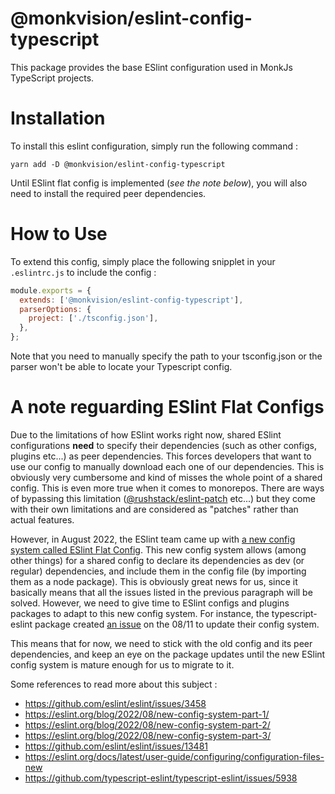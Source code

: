 # @monkvision/eslint-config-typescript
This package provides the base ESlint configuration used in MonkJs TypeScript projects.

# Installation
To install this eslint configuration, simply run the following command :

```
yarn add -D @monkvision/eslint-config-typescript
```

Until ESlint flat config is implemented (_see the note below_), you will also need to install the required peer
dependencies.

# How to Use
To extend this config, simply place the following snipplet in your `.eslintrc.js` to include the config :

```javascript
module.exports = {
  extends: ['@monkvision/eslint-config-typescript'],
  parserOptions: {
    project: ['./tsconfig.json'],
  },
};
```

Note that you need to manually specify the path to your tsconfig.json or the parser won't be able to locate your
Typescript config.

# A note reguarding ESlint Flat Configs
Due to the limitations of how ESlint works right now, shared ESlint configurations **need** to specify their
dependencies (such as other configs, plugins etc...) as peer dependencies. This forces developers that want to use our
config to manually download each one of our dependencies. This is obviously very cumbersome and kind of misses the whole
point of a shared config. This is even more true when it comes to monorepos. There are ways of bypassing this limitation
([@rushstack/eslint-patch](https://www.npmjs.com/package/@rushstack/eslint-patch) etc...) but they come with their own
limitations and are considered as "patches" rather than actual features.

However, in August 2022, the ESlint team came up with
[a new config system called ESlint Flat Config](https://eslint.org/blog/2022/08/new-config-system-part-1/). This new
config system allows (among other things) for a shared config to declare its dependencies as dev (or regular)
dependencies, and include them in the config file (by importing them as a node package). This is obviously great news
for us, since it basically means that all the issues listed in the previous paragraph will be solved. However, we need
to give time to ESlint configs and plugins packages to adapt to this new config system. For instance, the
typescript-eslint package created [an issue](https://github.com/typescript-eslint/typescript-eslint/issues/5938) on the
08/11 to update their config system.

This means that for now, we need to stick with the old config and its peer dependencies, and keep an eye on the package
updates until the new ESlint config system is mature enough for us to migrate to it.

Some references to read more about this subject :

- https://github.com/eslint/eslint/issues/3458
- https://eslint.org/blog/2022/08/new-config-system-part-1/
- https://eslint.org/blog/2022/08/new-config-system-part-2/
- https://eslint.org/blog/2022/08/new-config-system-part-3/
- https://github.com/eslint/eslint/issues/13481
- https://eslint.org/docs/latest/user-guide/configuring/configuration-files-new
- https://github.com/typescript-eslint/typescript-eslint/issues/5938
